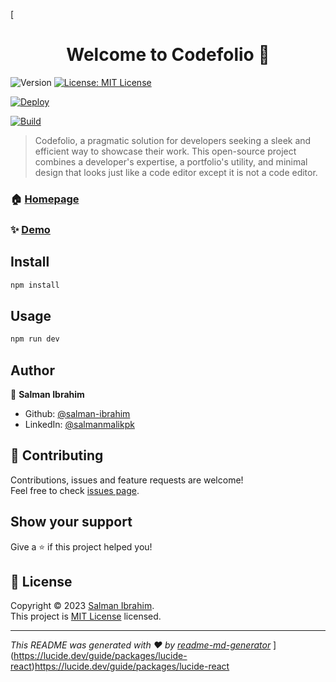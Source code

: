 [<h1 align="center">Welcome to Codefolio 👋</h1>
<p>
  <img alt="Version" src="https://img.shields.io/badge/version-1.0.0-blue.svg?cacheSeconds=2592000" />
  <a href="https://github.com/salman-ibrahim/codefolio/blob/main/LICENSE" target="_blank">
    <img alt="License: MIT License" src="https://img.shields.io/badge/License-MIT License-yellow.svg" />
  </a>
</p>

[![Deploy](https://github.com/salman-ibrahim/codefolio/actions/workflows/pages/pages-build-deployment/badge.svg)](https://github.com/salman-ibrahim/codefolio/actions/workflows/pages/pages-build-deployment)

[![Build](https://github.com/salman-ibrahim/codefolio/actions/workflows/build.yml/badge.svg?branch=main)](https://github.com/salman-ibrahim/codefolio/actions/workflows/build.yml)

> Codefolio, a pragmatic solution for developers seeking a sleek and efficient way to showcase their work. This open-source project combines a developer's expertise, a portfolio's utility, and minimal design that looks just like a code editor except it is not a code editor.

### 🏠 [Homepage](https://salman-ibrahim.github.io/codefolio)

### ✨ [Demo](https://salman-ibrahim.github.io/codefolio)

## Install

```sh
npm install
```

## Usage

```sh
npm run dev
```

## Author

👤 **Salman Ibrahim**

* Github: [@salman-ibrahim](https://github.com/salman-ibrahim)
* LinkedIn: [@salmanmalikpk](https://linkedin.com/in/salmanmalikpk)

## 🤝 Contributing

Contributions, issues and feature requests are welcome!<br />Feel free to check [issues page](https://github.com/salman-ibrahim/codefolio/issues). 

## Show your support

Give a ⭐️ if this project helped you!

## 📝 License

Copyright © 2023 [Salman Ibrahim](https://github.com/salman-ibrahim).<br />
This project is [MIT License](https://github.com/salman-ibrahim/codefolio/blob/main/LICENSE) licensed.

***
_This README was generated with ❤️ by [readme-md-generator](https://github.com/kefranabg/readme-md-generator)_
](https://lucide.dev/guide/packages/lucide-react)https://lucide.dev/guide/packages/lucide-react
